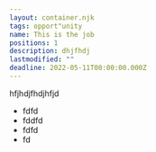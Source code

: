 ```yaml
---
layout: container.njk
tags: opport"unity
name: This is the job
positions: 1
description: dhjfhdj
lastmodified: ""
deadline: 2022-05-11T00:00:00.000Z
---
```

hfjhdjfhdjhfjd

* fdfd
* fddfd
* fdfd
* fd